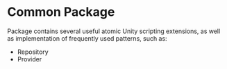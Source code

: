 # Common Package
Package contains several useful atomic Unity scripting extensions,
as well as implementation of frequently used patterns, such as:
- Repository
- Provider

